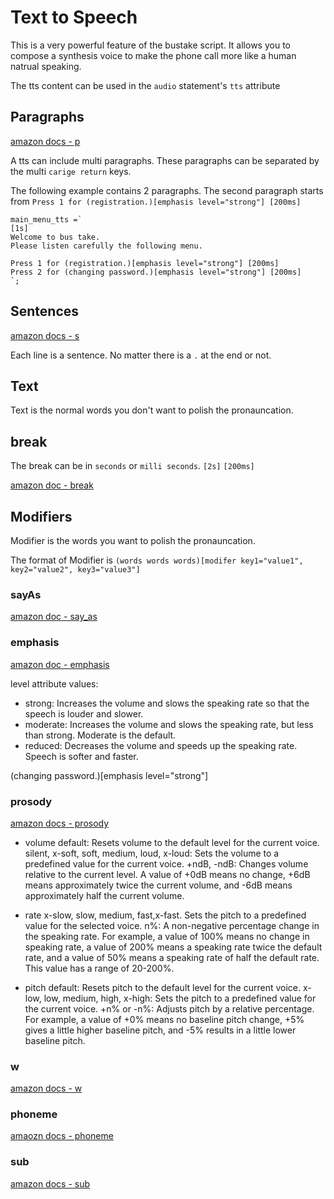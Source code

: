 # Text to Speech

This is a very powerful feature of the bustake script. It allows you to compose a synthesis voice to make the phone call more like a human natrual speaking.


The tts content can be used in  the `audio` statement's `tts` attribute

## Paragraphs

[amazon docs - p](https://docs.aws.amazon.com/polly/latest/dg/supportedtags.html#p-tag)

A tts can include multi paragraphs. These paragraphs can be separated by the multi `carige return` keys.

The following example contains 2 paragraphs. The second paragraph starts from `Press 1 for (registration.)[emphasis level="strong"] [200ms]`



```paragraphs
main_menu_tts =`
[1s]
Welcome to bus take.
Please listen carefully the following menu.

Press 1 for (registration.)[emphasis level="strong"] [200ms]
Press 2 for (changing password.)[emphasis level="strong"] [200ms]
`;
```

## Sentences

[amazon docs - s](https://docs.aws.amazon.com/polly/latest/dg/supportedtags.html#s-tag)

Each line is a sentence. No matter there  is a `.` at the end or not. 

## Text

Text is the normal words you don't want to polish the pronauncation.

## break

The break can be in `seconds` or `milli seconds`.
`[2s]`   `[200ms]`

[amazon doc - break](https://docs.aws.amazon.com/polly/latest/dg/supportedtags.html#break-tag)


## Modifiers

Modifier is the  words you want to polish the pronauncation.

The format of Modifier is `(words words words)[modifer key1="value1", key2="value2", key3="value3"]`


### sayAs

[amazon doc - say_as](https://docs.aws.amazon.com/polly/latest/dg/supportedtags.html#say-as-tag)

### emphasis

[amazon doc - emphasis](https://docs.aws.amazon.com/polly/latest/dg/supportedtags.html#emphasis-tag)

level attribute values:

 - strong: Increases the volume and slows the speaking rate so that the speech is louder and slower.
 - moderate: Increases the volume and slows the speaking rate, but less than strong. Moderate is the default.
 - reduced: Decreases the volume and speeds up the speaking rate. Speech is softer and faster.

(changing password.)[emphasis level="strong"]

### prosody

[amazon docs - prosody](https://docs.aws.amazon.com/polly/latest/dg/supportedtags.html#prosody-tag)

  - volume
    default: Resets volume to the default level for the current voice.
    silent, x-soft, soft, medium, loud, x-loud: Sets the volume to a predefined value for the current voice.
    +ndB, -ndB: Changes volume relative to the current level. A value of +0dB means no change, +6dB means approximately twice the current volume, and -6dB means approximately half the current volume.

  - rate
    x-slow, slow, medium, fast,x-fast. Sets the pitch to a predefined value for the selected voice.
    n%: A non-negative percentage change in the speaking rate. For example, a value of 100% means no change in speaking rate, a value of 200% means a speaking rate twice the default rate, and a value of 50% means a speaking rate of half the default rate. This value has a range of 20-200%.
  - pitch
    default: Resets pitch to the default level for the current voice.
    x-low, low, medium, high, x-high: Sets the pitch to a predefined value for the current voice.
    +n% or -n%: Adjusts pitch by a relative percentage. For example, a value of +0% means no baseline pitch change, +5% gives a little higher baseline pitch, and -5% results in a little lower baseline pitch.


### w
[amazon docs - w](https://docs.aws.amazon.com/polly/latest/dg/supportedtags.html#w-tag)

### phoneme

[amaozn docs - phoneme](https://docs.aws.amazon.com/polly/latest/dg/supportedtags.html#phoneme-tag)

### sub

[amazon docs - sub](https://docs.aws.amazon.com/polly/latest/dg/supportedtags.html#sub-tag)